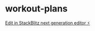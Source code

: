 # workout-plans

[Edit in StackBlitz next generation editor ⚡️](https://stackblitz.com/~/github.com/Aayan-Sayed/workout-plans)